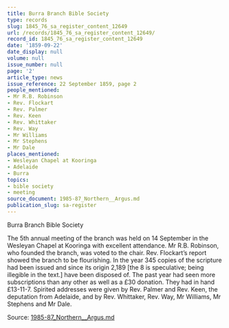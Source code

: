 ```yaml
---
title: Burra Branch Bible Society
type: records
slug: 1845_76_sa_register_content_12649
url: /records/1845_76_sa_register_content_12649/
record_id: 1845_76_sa_register_content_12649
date: '1859-09-22'
date_display: null
volume: null
issue_number: null
page: '2'
article_type: news
issue_reference: 22 September 1859, page 2
people_mentioned:
- Mr R.B. Robinson
- Rev. Flockart
- Rev. Palmer
- Rev. Keen
- Rev. Whittaker
- Rev. Way
- Mr Williams
- Mr Stephens
- Mr Dale
places_mentioned:
- Wesleyan Chapel at Kooringa
- Adelaide
- Burra
topics:
- bible society
- meeting
source_document: 1985-87_Northern__Argus.md
publication_slug: sa-register
---
```


Burra Branch Bible Society

The 5th annual meeting of the branch was held on 14 September in the Wesleyan Chapel at Kooringa with excellent attendance.  Mr R.B. Robinson, who founded the branch, was voted to the chair.  Rev. Flockart’s report showed the branch to be flourishing.  In the year 345 copies of the scripture had been issued and since its origin 2,189 [the 8 is speculative; being illegible in the text.] have been disposed of.  The past year had seen more subscriptions than any other as well as a £30 donation.  They had in hand £13-11-7.  Spirited addresses were given by Rev. Palmer and Rev. Keen, the deputation from Adelaide, and by Rev. Whittaker, Rev. Way, Mr Williams, Mr Stephens and Mr Dale.

Source: [1985-87_Northern__Argus.md](/downloads/markdown/1985-87_Northern__Argus.md)
